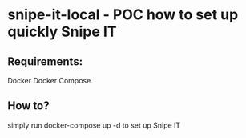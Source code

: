 # snipe-it-local - POC how to set up quickly Snipe IT

## Requirements:
Docker
Docker Compose

## How to?
simply run docker-compose up -d to set up Snipe IT
